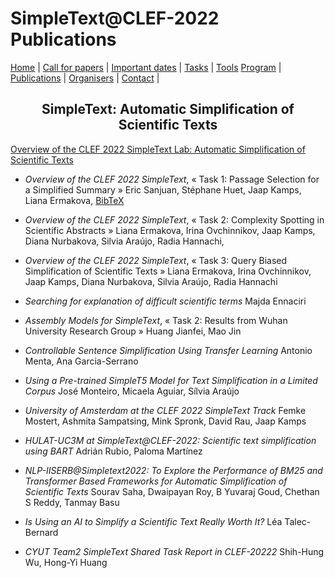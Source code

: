 # SimpleText@CLEF-2022 Publications
<p align="center">
</p>

[Home](./) | [Call for papers](./CFP) | [Important dates](./dates) | [Tasks](./tasks)  | [Tools](./tools) 
[Program](./program) | [Publications](./publications) | [Organisers](./organisers) | [Contact](./contact) |


<h2 align="center">SimpleText: Automatic Simplification of Scientific Texts</h2>

[Overview of the CLEF 2022 SimpleText Lab: Automatic Simplification of Scientific Texts](https://link.springer.com/chapter/10.1007/978-3-031-13643-6_28)

- _Overview of the CLEF 2022 SimpleText_, «&nbsp;Task 1: Passage Selection for a Simplified Summary&nbsp;»
Eric Sanjuan, Stéphane Huet, Jaap Kamps, Liana Ermakova, <a href="https://github.com/simpletext-madics/2022/blob/369fb5de4e25acd39ce1a59d5b3fc2ce283c8ed3/BibTeX/ermakova_overview_2022.bib">BibTeX</a> 

- _Overview of the CLEF 2022 SimpleText_, «&nbsp;Task 2: Complexity Spotting in Scientific Abstracts&nbsp;»
Liana Ermakova, Irina Ovchinnikov, Jaap Kamps, Diana Nurbakova, Silvia Araújo, Radia Hannachi, 

- _Overview of the CLEF 2022 SimpleText_, «&nbsp;Task 3: Query Biased Simplification of Scientific Texts&nbsp;»
Liana Ermakova, Irina Ovchinnikov, Jaap Kamps, Diana Nurbakova, Silvia Araújo, Radia Hannachi

- _Searching for explanation of difficult scientific terms_
Majda Ennaciri

- _Assembly Models for SimpleText_, «&nbsp;Task 2: Results from Wuhan University Research Group&nbsp;»
Huang Jianfei, Mao Jin

- _Controllable Sentence Simplification Using Transfer Learning_
Antonio Menta, Ana Garcia-Serrano

- _Using a Pre-trained SimpleT5 Model for Text Simplification in a Limited Corpus_
José Monteiro, Micaela Aguiar, Sílvia Araújo

- _University of Amsterdam at the CLEF 2022 SimpleText Track_
Femke Mostert, Ashmita Sampatsing, Mink Spronk, David Rau, Jaap Kamps

- _HULAT-UC3M at SimpleText@CLEF-2022: Scientific text simplification using BART_
Adrián Rubio, Paloma Martínez

- _NLP-IISERB@Simpletext2022: To Explore the Performance of BM25 and Transformer Based Frameworks for Automatic Simplification of Scientific Texts_
Sourav Saha, Dwaipayan Roy, B Yuvaraj Goud, Chethan S Reddy, Tanmay Basu

- _Is Using an AI to Simplify a Scientific Text Really Worth It?_
Léa Talec-Bernard

- _CYUT Team2 SimpleText Shared Task Report in CLEF-20222_
Shih-Hung Wu, Hong-Yi Huang

